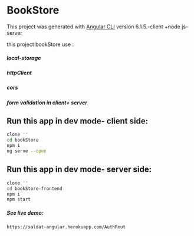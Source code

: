 # BookStore

This project was generated with [Angular CLI](https://github.com/angular/angular-cli) version 6.1.5.-client    +node js- server

this project bookStore use :
##### local-storage
##### httpClient
##### cors
##### form validation in client+ server

## Run this app in dev mode- client side:
```bash
clone ''
cd bookStore
npm i
ng serve --open
```
## Run this app in dev mode- server side:
```bash
clone ''
cd bookStore-frontend
npm i
npm start
```

##### See live demo:
```bash
https://saldat-angular.herokuapp.com/AuthRout
```
